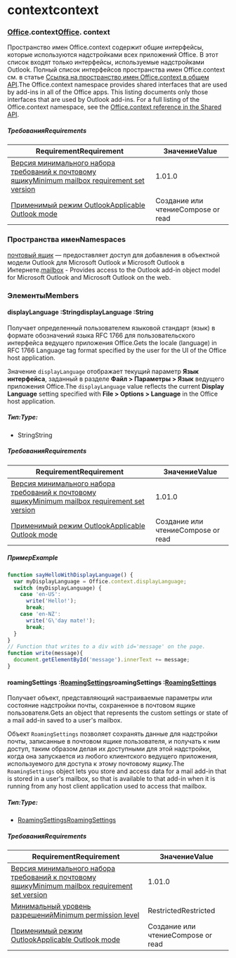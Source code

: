 
# <a name="context"></a><span data-ttu-id="f9927-101">context</span><span class="sxs-lookup"><span data-stu-id="f9927-101">context</span></span>

### <span data-ttu-id="f9927-p101">[Office](Office.md).context</span><span class="sxs-lookup"><span data-stu-id="f9927-p101">[Office](Office.md). context</span></span>

<span data-ttu-id="f9927-p102">Пространство имен Office.context содержит общие интерфейсы, которые используются надстройками всех приложений Office. В этот список входят только интерфейсы, используемые надстройками Outlook. Полный список интерфейсов пространства имен Office.context см. в статье [Ссылка на пространство имен Office.context в общем API](/javascript/api/office/office.context).</span><span class="sxs-lookup"><span data-stu-id="f9927-p102">The Office.context namespace provides shared interfaces that are used by add-ins in all of the Office apps. This listing documents only those interfaces that are used by Outlook add-ins. For a full listing of the Office.context namespace, see the [Office.context reference in the Shared API](/javascript/api/office/office.context).</span></span>


##### <a name="requirements"></a><span data-ttu-id="f9927-106">Требования</span><span class="sxs-lookup"><span data-stu-id="f9927-106">Requirements</span></span>

|<span data-ttu-id="f9927-107">Requirement</span><span class="sxs-lookup"><span data-stu-id="f9927-107">Requirement</span></span>| <span data-ttu-id="f9927-108">Значение</span><span class="sxs-lookup"><span data-stu-id="f9927-108">Value</span></span>|
|---|---|
|[<span data-ttu-id="f9927-109">Версия минимального набора требований к почтовому ящику</span><span class="sxs-lookup"><span data-stu-id="f9927-109">Minimum mailbox requirement set version</span></span>](/javascript/office/requirement-sets/outlook-api-requirement-sets)| <span data-ttu-id="f9927-110">1.0</span><span class="sxs-lookup"><span data-stu-id="f9927-110">1.0</span></span>|
|[<span data-ttu-id="f9927-111">Применимый режим Outlook</span><span class="sxs-lookup"><span data-stu-id="f9927-111">Applicable Outlook mode</span></span>](https://docs.microsoft.com/outlook/add-ins/#extension-points)| <span data-ttu-id="f9927-112">Создание или чтение</span><span class="sxs-lookup"><span data-stu-id="f9927-112">Compose or read</span></span>|

### <a name="namespaces"></a><span data-ttu-id="f9927-113">Пространства имен</span><span class="sxs-lookup"><span data-stu-id="f9927-113">Namespaces</span></span>

<span data-ttu-id="f9927-114">[почтовый ящик](office.context.mailbox.md) — предоставляет доступ для добавления в объектной модели Outlook для Microsoft Outlook и Microsoft Outlook в Интернете.</span><span class="sxs-lookup"><span data-stu-id="f9927-114">[mailbox](office.context.mailbox.md) - Provides access to the Outlook add-in object model for Microsoft Outlook and Microsoft Outlook on the web.</span></span>

### <a name="members"></a><span data-ttu-id="f9927-115">Элементы</span><span class="sxs-lookup"><span data-stu-id="f9927-115">Members</span></span>

####  <a name="displaylanguage-string"></a><span data-ttu-id="f9927-116">displayLanguage :String</span><span class="sxs-lookup"><span data-stu-id="f9927-116">displayLanguage :String</span></span>

<span data-ttu-id="f9927-117">Получает определенный пользователем языковой стандарт (язык) в формате обозначений языка RFC 1766 для пользовательского интерфейса ведущего приложения Office.</span><span class="sxs-lookup"><span data-stu-id="f9927-117">Gets the locale (language) in RFC 1766 Language tag format specified by the user for the UI of the Office host application.</span></span>

<span data-ttu-id="f9927-118">Значение `displayLanguage` отображает текущий параметр **Язык интерфейса**, заданный в разделе **Файл > Параметры > Язык** ведущего приложения Office.</span><span class="sxs-lookup"><span data-stu-id="f9927-118">The `displayLanguage` value reflects the current **Display Language** setting specified with **File > Options > Language** in the Office host application.</span></span>

##### <a name="type"></a><span data-ttu-id="f9927-119">Тип:</span><span class="sxs-lookup"><span data-stu-id="f9927-119">Type:</span></span>

*   <span data-ttu-id="f9927-120">String</span><span class="sxs-lookup"><span data-stu-id="f9927-120">String</span></span>

##### <a name="requirements"></a><span data-ttu-id="f9927-121">Требования</span><span class="sxs-lookup"><span data-stu-id="f9927-121">Requirements</span></span>

|<span data-ttu-id="f9927-122">Requirement</span><span class="sxs-lookup"><span data-stu-id="f9927-122">Requirement</span></span>| <span data-ttu-id="f9927-123">Значение</span><span class="sxs-lookup"><span data-stu-id="f9927-123">Value</span></span>|
|---|---|
|[<span data-ttu-id="f9927-124">Версия минимального набора требований к почтовому ящику</span><span class="sxs-lookup"><span data-stu-id="f9927-124">Minimum mailbox requirement set version</span></span>](/javascript/office/requirement-sets/outlook-api-requirement-sets)| <span data-ttu-id="f9927-125">1.0</span><span class="sxs-lookup"><span data-stu-id="f9927-125">1.0</span></span>|
|[<span data-ttu-id="f9927-126">Применимый режим Outlook</span><span class="sxs-lookup"><span data-stu-id="f9927-126">Applicable Outlook mode</span></span>](https://docs.microsoft.com/outlook/add-ins/#extension-points)| <span data-ttu-id="f9927-127">Создание или чтение</span><span class="sxs-lookup"><span data-stu-id="f9927-127">Compose or read</span></span>|

##### <a name="example"></a><span data-ttu-id="f9927-128">Пример</span><span class="sxs-lookup"><span data-stu-id="f9927-128">Example</span></span>

```js
function sayHelloWithDisplayLanguage() {
  var myDisplayLanguage = Office.context.displayLanguage;
  switch (myDisplayLanguage) {
    case 'en-US':
      write('Hello!');
      break;
    case 'en-NZ':
      write('G\'day mate!');
      break;
  }
}
// Function that writes to a div with id='message' on the page.
function write(message){
  document.getElementById('message').innerText += message;
}
```

####  <a name="roamingsettings-roamingsettingsjavascriptapioutlook12officeroamingsettings"></a><span data-ttu-id="f9927-129">roamingSettings :[RoamingSettings](/javascript/api/outlook_1_2/office.RoamingSettings)</span><span class="sxs-lookup"><span data-stu-id="f9927-129">roamingSettings :[RoamingSettings](/javascript/api/outlook_1_2/office.RoamingSettings)</span></span>

<span data-ttu-id="f9927-130">Получает объект, представляющий настраиваемые параметры или состояние надстройки почты, сохраненное в почтовом ящике пользователя.</span><span class="sxs-lookup"><span data-stu-id="f9927-130">Gets an object that represents the custom settings or state of a mail add-in saved to a user's mailbox.</span></span>

<span data-ttu-id="f9927-131">Объект `RoamingSettings` позволяет сохранять данные для надстройки почты, записанные в почтовом ящике пользователя, и получать к ним доступ, таким образом делая их доступными для этой надстройки, когда она запускается из любого клиентского ведущего приложения, используемого для доступа к этому почтовому ящику.</span><span class="sxs-lookup"><span data-stu-id="f9927-131">The `RoamingSettings` object lets you store and access data for a mail add-in that is stored in a user's mailbox, so that is available to that add-in when it is running from any host client application used to access that mailbox.</span></span>

##### <a name="type"></a><span data-ttu-id="f9927-132">Тип:</span><span class="sxs-lookup"><span data-stu-id="f9927-132">Type:</span></span>

*   [<span data-ttu-id="f9927-133">RoamingSettings</span><span class="sxs-lookup"><span data-stu-id="f9927-133">RoamingSettings</span></span>](/javascript/api/outlook_1_2/office.RoamingSettings)

##### <a name="requirements"></a><span data-ttu-id="f9927-134">Требования</span><span class="sxs-lookup"><span data-stu-id="f9927-134">Requirements</span></span>

|<span data-ttu-id="f9927-135">Requirement</span><span class="sxs-lookup"><span data-stu-id="f9927-135">Requirement</span></span>| <span data-ttu-id="f9927-136">Значение</span><span class="sxs-lookup"><span data-stu-id="f9927-136">Value</span></span>|
|---|---|
|[<span data-ttu-id="f9927-137">Версия минимального набора требований к почтовому ящику</span><span class="sxs-lookup"><span data-stu-id="f9927-137">Minimum mailbox requirement set version</span></span>](/javascript/office/requirement-sets/outlook-api-requirement-sets)| <span data-ttu-id="f9927-138">1.0</span><span class="sxs-lookup"><span data-stu-id="f9927-138">1.0</span></span>|
|[<span data-ttu-id="f9927-139">Минимальный уровень разрешений</span><span class="sxs-lookup"><span data-stu-id="f9927-139">Minimum permission level</span></span>](https://docs.microsoft.com/outlook/add-ins/understanding-outlook-add-in-permissions)| <span data-ttu-id="f9927-140">Restricted</span><span class="sxs-lookup"><span data-stu-id="f9927-140">Restricted</span></span>|
|[<span data-ttu-id="f9927-141">Применимый режим Outlook</span><span class="sxs-lookup"><span data-stu-id="f9927-141">Applicable Outlook mode</span></span>](https://docs.microsoft.com/outlook/add-ins/#extension-points)| <span data-ttu-id="f9927-142">Создание или чтение</span><span class="sxs-lookup"><span data-stu-id="f9927-142">Compose or read</span></span>|